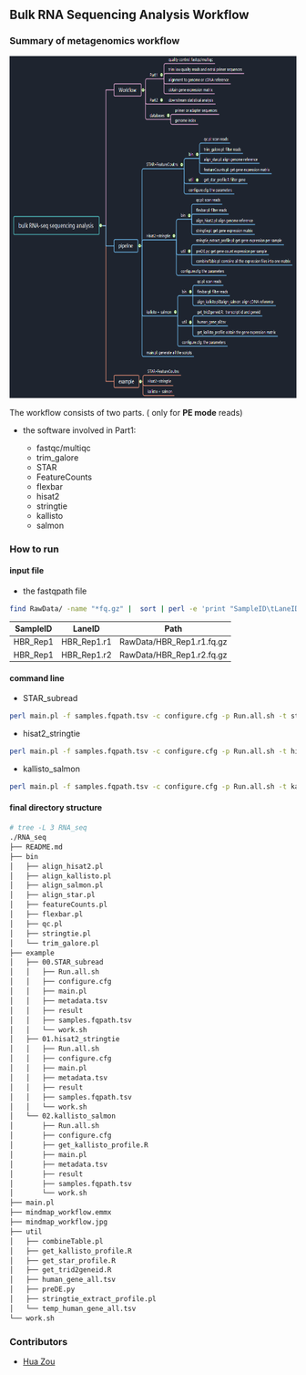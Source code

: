 ## Bulk RNA Sequencing Analysis Workflow



### Summary of metagenomics workflow

<img src="./mindmap_workflow.jpg" width="1000" height="600">



The workflow consists of two parts. ( only for **PE mode** reads)

* the software involved in Part1:

  * fastqc/multiqc
  * trim_galore
  * STAR
  * FeatureCounts
  * flexbar
  * hisat2
  * stringtie
  * kallisto
  * salmon
  
  

### How  to run

#### input file

* the fastqpath file 

```bash
find RawData/ -name "*fq.gz" |  sort | perl -e 'print "SampleID\tLaneID\tPath\n"; while(<>){chomp; $fq=(split("\/", $_))[-1]; $sampleid=$fq; $laneid=$fq; $sampleid=~s/\.r[1|2]\.fq.gz//g; $laneid=~s/\.fq.gz//g;print "$sampleid\t$laneid\t$_\n";}' > samples.fqpath.tsv
```

| SampleID | LaneID      | Path                      |
| -------- | ----------- | ------------------------- |
| HBR_Rep1 | HBR_Rep1.r1 | RawData/HBR_Rep1.r1.fq.gz |
| HBR_Rep1 | HBR_Rep1.r2 | RawData/HBR_Rep1.r2.fq.gz |



#### command line 

* STAR_subread

```bash
perl main.pl -f samples.fqpath.tsv -c configure.cfg -p Run.all.sh -t star -o result
```

* hisat2_stringtie

```bash
perl main.pl -f samples.fqpath.tsv -c configure.cfg -p Run.all.sh -t hisat2 -o result
```



* kallisto_salmon

```bash
perl main.pl -f samples.fqpath.tsv -c configure.cfg -p Run.all.sh -t kallisto -o result
```



#### final directory structure

```bash
# tree -L 3 RNA_seq
./RNA_seq
├── README.md
├── bin
│   ├── align_hisat2.pl
│   ├── align_kallisto.pl
│   ├── align_salmon.pl
│   ├── align_star.pl
│   ├── featureCounts.pl
│   ├── flexbar.pl
│   ├── qc.pl
│   ├── stringtie.pl
│   └── trim_galore.pl
├── example
│   ├── 00.STAR_subread
│   │   ├── Run.all.sh
│   │   ├── configure.cfg
│   │   ├── main.pl
│   │   ├── metadata.tsv
│   │   ├── result
│   │   ├── samples.fqpath.tsv
│   │   └── work.sh
│   ├── 01.hisat2_stringtie
│   │   ├── Run.all.sh
│   │   ├── configure.cfg
│   │   ├── main.pl
│   │   ├── metadata.tsv
│   │   ├── result
│   │   ├── samples.fqpath.tsv
│   │   └── work.sh
│   └── 02.kallisto_salmon
│       ├── Run.all.sh
│       ├── configure.cfg
│       ├── get_kallisto_profile.R
│       ├── main.pl
│       ├── metadata.tsv
│       ├── result
│       ├── samples.fqpath.tsv
│       └── work.sh
├── main.pl
├── mindmap_workflow.emmx
├── mindmap_workflow.jpg
├── util
│   ├── combineTable.pl
│   ├── get_kallisto_profile.R
│   ├── get_star_profile.R
│   ├── get_trid2geneid.R
│   ├── human_gene_all.tsv
│   ├── preDE.py
│   ├── stringtie_extract_profile.pl
│   └── temp_human_gene_all.tsv
└── work.sh
```



### Contributors

-   [Hua Zou](https://github.com/zouhua)

